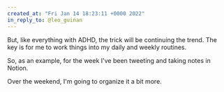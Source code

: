 ```yaml
---
created_at: "Fri Jan 14 18:23:11 +0000 2022"
in_reply_to: @leo_guinan
---
```


But, like everything with ADHD, the trick will be continuing the trend. The key is for me to work things into my daily and weekly routines.

So, as an example, for the week I've been tweeting and taking notes in Notion.

Over the weekend, I'm going to organize it a bit more.